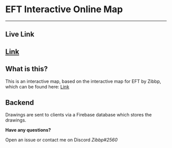 # EFT Interactive Online Map
----
## Live Link
[Link](https://zibbp.github.io/Escape-From-Tarkov-Interactive-Online-Map/)
----
## What is this?
This is an interactive map, based on the interactive map for EFT by Zibbp, which can be found here: [Link](https://github.com/Zibbp/Escape-From-Tarkov-Interactive-Online-Map)

## Backend
Drawings are sent to clients via a Firebase database which stores the drawings.

**Have any questions?**

Open an issue or contact me on Discord *Zibbp#2560*
